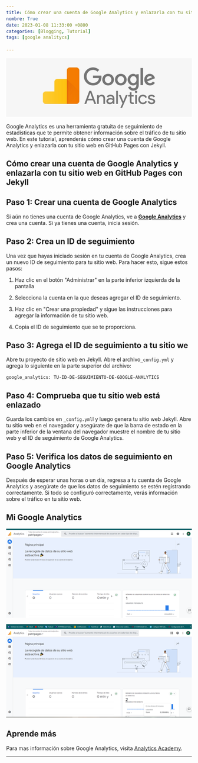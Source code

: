 ```yaml
---
title: Cómo crear una cuenta de Google Analytics y enlazarla con tu sitio web en GitHub Pages con Jekyll
nombre: True
date: 2023-01-08 11:33:00 +0800
categories: [Blogging, Tutorial]
tags: [google analitycs]

---
```

![Desktop View](/assets/img/google-analytics-logo.png)

Google Analytics es una herramienta gratuita de seguimiento de estadísticas que te permite obtener información sobre el tráfico de tu sitio web. En este tutorial, aprenderás cómo crear una cuenta de Google Analytics y enlazarla con tu sitio web en GitHub Pages con Jekyll.

##  Cómo crear una cuenta de Google Analytics y enlazarla con tu sitio web en GitHub Pages con Jekyll

<h2 data-toc-skip>Paso 1: Crear una cuenta de Google Analytics</h2>

Si aún no tienes una cuenta de Google Analytics, ve a  [**Google Analytics**](https://analytics.google.com/analytics/web/provision/#/provision) y crea una cuenta. Si ya tienes una cuenta, inicia sesión.

<h2 data-toc-skip>Paso 2: Crea un ID de seguimiento</h2>

Una vez que hayas iniciado sesión en tu cuenta de Google Analytics, crea un nuevo ID de seguimiento para tu sitio web. Para hacer esto, sigue estos pasos:

1. Haz clic en el botón "Administrar" en la parte inferior izquierda de la pantalla

2. Selecciona la cuenta en la que deseas agregar el ID de seguimiento.

3. Haz clic en "Crear una propiedad" y sigue las instrucciones para agregar la información de tu sitio web.

4. Copia el ID de seguimiento que se te proporciona.

<h2 data-toc-skip>Paso 3: Agrega el ID de seguimiento a tu sitio we</h2>

Abre tu proyecto de sitio web en Jekyll. Abre el archivo`_config.yml` y agrega lo siguiente en la parte superior del archivo:

```
google_analytics: TU-ID-DE-SEGUIMIENTO-DE-GOOGLE-ANALYTICS

```
<h2 data-toc-skip>Paso 4: Comprueba que tu sitio web está enlazado</h2>

Guarda los cambios en `_config.yml`l y luego genera tu sitio web Jekyll. Abre tu sitio web en el navegador y asegúrate de que la barra de estado en la parte inferior de la ventana del navegador muestre el nombre de tu sitio web y el ID de seguimiento de Google Analytics.


<h2 data-toc-skip>Paso 5: Verifica los datos de seguimiento en Google Analytics</h2>

Después de esperar unas horas o un día, regresa a tu cuenta de Google Analytics y asegúrate de que los datos de seguimiento se estén registrando correctamente. Si todo se configuró correctamente, verás información sobre el tráfico en tu sitio web.

## Mi Google Analytics

![Desktop View](/assets/img/Screenshot_5.png)

![Desktop View](/assets/img/Screenshot_6.png)

## Aprende más

Para mas información sobre Google Analytics, visita  [Analytics Academy](https://analytics.google.com/analytics/academy/course/6).

------------------